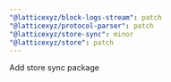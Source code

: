 ```yaml
---
"@latticexyz/block-logs-stream": patch
"@latticexyz/protocol-parser": patch
"@latticexyz/store-sync": minor
"@latticexyz/store": patch
---
```


Add store sync package
